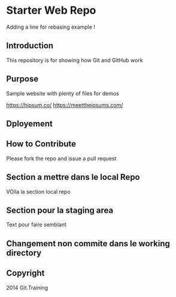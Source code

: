 # Starter Web Repo

Adding a line for rebasing example ! 

## Introduction 
This repository is for showing how Git and GitHub work



## Purpose

Sample website with plenty of files for demos

https://hipsum.co/ 
https://meettheipsums.com/

## Dployement 

## How to Contribute 
 Please fork the repo and issue a pull request 

## Section a mettre dans le local Repo 
VOila la section local repo 
## Section pour la staging area
Text pour faire semblant 

## Changement non commite dans le working directory 

## Copyright
2014 Git.Training

